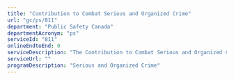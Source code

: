 ```yaml
---
title: "Contribution to Combat Serious and Organized Crime"
url: "gc/ps/811"
department: "Public Safety Canada"
departmentAcronym: "ps"
serviceId: "811"
onlineEndtoEnd: 0
serviceDescription: "The Contribution to Combat Serious and Organized Crime supports initiatives, research, partnership building, specialized police services, projects and programs to increase knowledge, raise awareness and/or help advance efforts to combat serious and organized crime. This program includes a funding stream for Drug Impaired Driving project."
serviceUrl: ""
programDescription: "Serious and Organized Crime"
---
```

